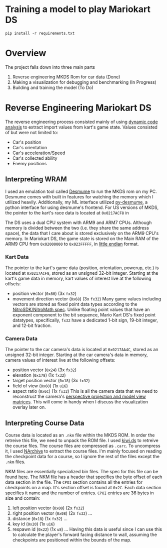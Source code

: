 # Training a model to play Mariokart DS

```
pip install -r requirements.txt
```

# Overview
The project falls down into three main parts
1) Reverse engineering MKDS Rom for car data (Done)
2) Making a visualization for debugging and benchmarking (In Progress)
3) Building and training the model (To Do)

# Reverse Engineering Mariokart DS
The reverse engineering process consisted mainly of using [dynamic code analysis](https://en.wikipedia.org/wiki/Dynamic_program_analysis) to extract import values from kart's game state. Values consisted of but were not limited to:
- Car's position
- Car's orientation
- Car's acceleration/Speed
- Car's collected ability
- Enemy positions

## Interpreting WRAM
I used an emulation tool called [Desmume](https://desmume.org/) to run the MKDS rom on my PC. Desmume comes with built in features for watching the memory which I utilized heavily. Additionally, my ML interface utilized [py-desmume](https://py-desmume.readthedocs.io/en/latest/), a python interface for using desmume's frontend. For US versions of MKDS, the pointer to the kart's race data is located at `0x0217ACF8` in

The DS uses a dual CPU system with ARM9 and ARM7 CPUs. Although memory is divided between the two (i.e. they share the same address space), the data that I care about is stored exclusively on the ARM9 CPU's memory. In Mariokart DS, the game state is stored on the Main RAM of the ARM9 CPU from `0x02000000` to `0x023FFFFF`, in [little endian](https://en.wikipedia.org/wiki/Endianness) format. 

### Kart Data
The pointer to the kart's game data (position, orientation, powerup, etc.) is located at `0x0217ACF8`, stored as an unsigned 32-bit integer. Starting at the kart's game data in memory, kart values of interest live at the following offsets:
- position vector (`0x80`) (3x `fx32`)
- movement direction vector (`0x68`) (3x `fx32`)
Many game values including vectors are stored as fixed point data types according to the [NitroSDK/NitroMath spec](https://twlsdk.randommeaninglesscharacters.com/docs/nitro/NitroSDK/fx/list_fx.html). Unlike floating point values that have an exponent component to the bit sequence, Mario Kart DS's fixed point datatypes, specifically, `fx32` have a dedicated 1-bit sign, 19-bit integer, and 12-bit fraction.

### Camera Data
The pointer to the car camera's data is located at `0x0217AA4C`, stored as an unsigned 32-bit integer. Starting at the car camera's data in memory, camera values of interest live at the following offsets:
- position vector (`0x24`) (3x `fx32`)
- elevation (`0x178`) (1x `fx32`)
- target position vector (`0x18`) (3x `fx32`)
- field of view (`0x60`) (1x `u16`)
- aspect ratio (`0x6C`) (1x `fx32`)
This is all the camera data that we need to reconstruct the camera's [perspective projection and model view matrices](https://www.opengl-tutorial.org/beginners-tutorials/tutorial-3-matrices/#the-model-view-and-projection-matrices). This will come in handy when I discuss the visualization overlay later on.

## Interpreting Course Data
Course data is located as an `.nkm` file within the MKDS ROM. In order the retreive this file, we need to unpack the ROM file. I used [kiwi.ds](https://projectpokemon.org/home/files/file/2073-nds-editor-kiwids/) to retreive the course files. The course files are compressed as `.carc`. To uncompress it, I used [NArchive](https://github.com/nickworonekin/narchive/tree/master/src/Narchive) to extract the course files. I'm mainly focused on reading the checkpoint data for a course, so I ignore the rest of the files except the `.nkm` files.

NKM files are essentially specialized bin files. The spec for this file can be found [here](https://wiki.tockdom.com/wiki/NKM_(File_Format)#cite_note-MoreCPOIInfo-4). The NKM file has a header that specifies the byte offset of each data section in the file. The `CPOI` section contains all the entries for checkpoints on a map. It's section offset is found at `0x2C`. Each data section specifies it name and the number of entries. `CPOI` entries are 36 bytes in size and contain:
1) left position vector (`0x00`) (2x `fx32`)
2) right position vector (`0x08`) (2x `fx32`)
...
5) distance (`0x18`) (1x `fx32`)
...
8) key id (`0x20`) (1x `u16`)
9) respawn id (`0x22`) (1x `u8`)
...
Having this data is useful since I can use this to calculate the player's forward facing distance to wall, assuming the checkpoints are positioned within the bounds of the map.

